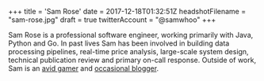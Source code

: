 +++ 
title = 'Sam Rose'
date = 2017-12-18T01:32:51Z
headshotFilename = "sam-rose.jpg"
draft = true
twitterAccount = "@samwhoo"
+++

Sam Rose is a professional software engineer, working primarily with Java, Python and Go. In past lives Sam has been involved in building data processing pipelines, real-time price analysis, large-scale system design, technical publication review and primary on-call response. Outside of work, Sam is an [avid gamer](https://twitch.tv/samwhoo) and [occasional blogger](http://samwho.co.uk).
